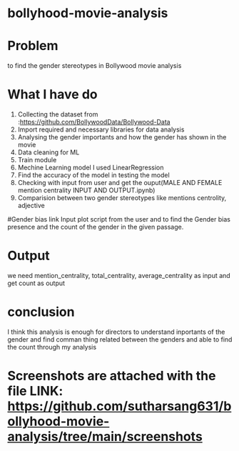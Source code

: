 # bollyhood-movie-analysis

# Problem
to find the gender stereotypes in Bollywood movie analysis

# What I have do
1. Collecting the dataset from :https://github.com/BollywoodData/Bollywood-Data
2. Import required and necessary libraries for data analysis
3. Analysing the gender importants and how the gender has shown in the movie
4. Data cleaning for ML 
5. Train module 
6. Mechine Learning model I used LinearRegression
7. Find the accuracy of the model in testing the model
8. Checking with input from user and get the ouput(MALE AND FEMALE mention  centrality  INPUT AND OUTPUT.ipynb)
9. Comparision between two gender stereotypes like mentions centrolity, adjective

#Gender bias link
Input plot script from the user and to find the Gender bias presence and the count of the gender in the given passage.

# Output
  we need mention_centrality, total_centrality, average_centrality as input and get count as output
  
# conclusion
  I think this analysis is enough for directors to understand inportants of the gender and  find comman thing related between the genders and able to find the count through  my analysis

# Screenshots are attached with the file LINK: https://github.com/sutharsang631/bollyhood-movie-analysis/tree/main/screenshots
